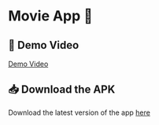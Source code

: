 # Movie App 📓

## 📲 Demo Video
[Demo Video](https://github.com/user-attachments/assets/f5033ff1-1e64-4996-af34-253095eb8c65)

## 📥 Download the APK
Download the latest version of the app [here](https://drive.google.com/file/d/1Pmj-Ie_9m28o_zUYJ5VgDNydWohr5ctr/view?usp=sharing)